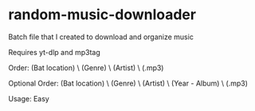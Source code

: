 # random-music-downloader

Batch file that I created to download and organize music

Requires yt-dlp and mp3tag

Order: (Bat location) \ (Genre) \ (Artist) \ (.mp3)

Optional Order: (Bat location) \ (Genre) \ (Artist) \ (Year - Album) \ (.mp3)

Usage:
Easy
